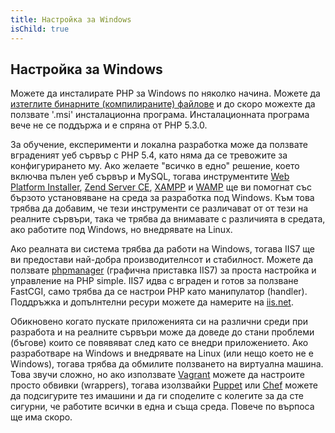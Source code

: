 ```yaml
---
title: Настройка за Windows
isChild: true
---
```


## Настройка за Windows

Можете да инсталирате PHP за Windows по няколко начина. Можете да  [изтеглите бинарните (компилираните) файлове](php-downloads) и до скоро можехте да ползвате '.msi' 
инсталационна програма. Инсталационната програма вече не се поддържа и е спряна от PHP 5.3.0.

За обучение, експерименти и локална разработка може да ползвате вграденият уеб сървър с PHP 5.4, като няма да се тревожите за конфигурирането му.
Ако желаете "всичко в едно" решение, което включва пълен уеб сървър и MySQL, тогава инструментите [Web Platform Installer][wpi], [Zend Server CE][zsce],
[XAMPP][xampp] и [WAMP][wamp] ще ви помогнат със бързото установяване на среда за разработка под Windows. Към това трябва да добавим, че 
тези инструменти се различават от от тези на реалните сървъри, така че трябва да внимавате с различията в средата, ако работите под Windows, но внедрявате
на Linux.

Ако реалната ви система трябва да работи на Windows, тогава IIS7 ще ви предостави най-добра производителнсот и стабилност.
Можете да ползвате [phpmanager][phpmanager] (графичнa приставка IIS7) за проста настройка и управление на PHP simple. IIS7 идва с вграден и готов за ползване FastCGI, 
само трябва да се настрои PHP като манипулатор (handler). Поддръжка и допълнтелни ресури можете да намерите на [iis.net][php-iis].

Обикновено когато пускате приложенията си на различни среди при разработа и на реалните сървъри може да доведе до стани проблеми (бъгове)
които се повявяват след като се внедри приложението. Ако разработваре на Windows и внедрявате на Linux (или нещо което не е Windows), тогава
трябва да обмилите ползването на виртуална машина. Това звучи сложно, но ако използвате [Vagrant][vagrant] можете да настроите просто обвивки (wrappers),
тогава изолзвайки [Puppet][puppet] или [Chef][chef] можете да подсигурите тез имашини и да ги споделите с колегите за да сте сигурни,
че работите всички в една и съща среда. Повече по върпоса ще има скоро.

[php-downloads]: http://windows.php.net
[phpmanager]: http://phpmanager.codeplex.com/
[wpi]: http://www.microsoft.com/web/downloads/platform.aspx
[zsce]: http://www.zend.com/en/products/server-ce/
[xampp]: http://www.apachefriends.org/en/xampp.html
[wamp]: http://www.wampserver.com/
[php-iis]: http://php.iis.net/
[vagrant]: http://vagrantup.com/
[puppet]: http://www.puppetlabs.com/
[chef]: http://www.opscode.com/
